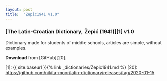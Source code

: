 ```yaml
---
layout: post
title:  "Zepic1941 v1.0"
---
```


### [The Latin-Croatian Dictionary, Žepić (1941)][1] v1.0

Dictionary made for students of middle schools, articles are simple, without examples.

**Download** from [GitHub][20].


[1]: {{ site.baseurl }}{% link _dictionaries/Zepic1941.md %}
[20]: https://github.com/nikita-moor/latin-dictionary/releases/tag/2020-01-15

